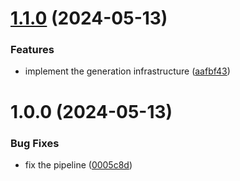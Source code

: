 # [1.1.0](https://github.com/wwi21seb-projekt/errors-ts/compare/v1.0.0...v1.1.0) (2024-05-13)


### Features

* implement the generation infrastructure ([aafbf43](https://github.com/wwi21seb-projekt/errors-ts/commit/aafbf4350ed6aba34bac686941ab5cf38804384c))

# 1.0.0 (2024-05-13)


### Bug Fixes

* fix the pipeline ([0005c8d](https://github.com/wwi21seb-projekt/errors-ts/commit/0005c8dba287c2b554dbef07bd394e19589686d9))
